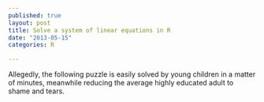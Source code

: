 ```yaml
---
published: true
layout: post
title: Solve a system of linear equations in R
date: "2013-05-15"
categories: R

---
```


Allegedly, the following puzzle is easily solved by young children in a matter of minutes, meanwhile reducing the average highly educated adult to shame and tears.
